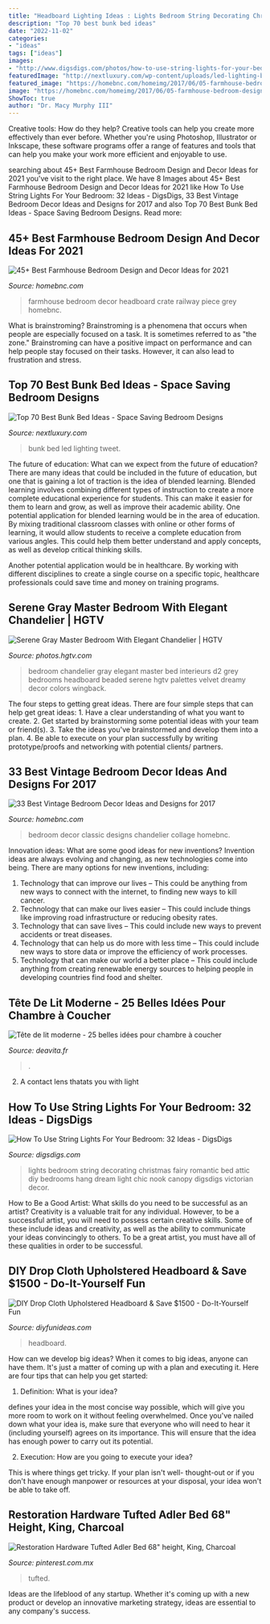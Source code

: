 ```yaml
---
title: "Headboard Lighting Ideas : Lights Bedroom String Decorating Christmas Fairy Romantic Bed Attic Diy Bedrooms Hang Dream Light Chic Nook Canopy Digsdigs Victorian Decor"
description: "Top 70 best bunk bed ideas"
date: "2022-11-02"
categories:
- "ideas"
tags: ["ideas"]
images:
- "http://www.digsdigs.com/photos/how-to-use-string-lights-for-your-bedroom-ideas-26.jpg"
featuredImage: "http://nextluxury.com/wp-content/uploads/led-lighting-bunk-bed-ideas.jpg"
featured_image: "https://homebnc.com/homeimg/2017/06/05-farmhouse-bedroom-design-decor-ideas-homebnc.jpg"
image: "https://homebnc.com/homeimg/2017/06/05-farmhouse-bedroom-design-decor-ideas-homebnc.jpg"
ShowToc: true
author: "Dr. Macy Murphy III"
---
```



Creative tools: How do they help?
Creative tools can help you create more effectively than ever before. Whether you're using Photoshop, Illustrator or Inkscape, these software programs offer a range of features and tools that can help you make your work more efficient and enjoyable to use.

	

		
searching about 45+ Best Farmhouse Bedroom Design and Decor Ideas for 2021 you've visit to the right place. We have 8 Images about 45+ Best Farmhouse Bedroom Design and Decor Ideas for 2021 like How To Use String Lights For Your Bedroom: 32 Ideas - DigsDigs, 33 Best Vintage Bedroom Decor Ideas and Designs for 2017 and also Top 70 Best Bunk Bed Ideas - Space Saving Bedroom Designs. Read more:
		
    
## 45+ Best Farmhouse Bedroom Design And Decor Ideas For 2021

<img loading=lazy src="https://homebnc.com/homeimg/2017/06/05-farmhouse-bedroom-design-decor-ideas-homebnc.jpg" onerror="this.onerror=null;this.src='https://tse2.mm.bing.net/th?id=OIP.eilGKRBY7Wy7D2hVvfVc4AHaJ4&amp;pid=15.1';" alt="45+ Best Farmhouse Bedroom Design and Decor Ideas for 2021">

_Source: homebnc.com_

>farmhouse bedroom decor headboard crate railway piece grey homebnc. 

	

What is brainstroming?
Brainstroming is a phenomena that occurs when people are especially focused on a task. It is sometimes referred to as "the zone." Brainstroming can have a positive impact on performance and can help people stay focused on their tasks. However, it can also lead to frustration and stress.

    
## Top 70 Best Bunk Bed Ideas - Space Saving Bedroom Designs

<img loading=lazy src="http://nextluxury.com/wp-content/uploads/led-lighting-bunk-bed-ideas.jpg" onerror="this.onerror=null;this.src='https://tse4.mm.bing.net/th?id=OIP.rsBl2cIru8cPB0QmTvw5rgAAAA&amp;pid=15.1';" alt="Top 70 Best Bunk Bed Ideas - Space Saving Bedroom Designs">

_Source: nextluxury.com_

>bunk bed led lighting tweet. 

	

The future of education: What can we expect from the future of education?
There are many ideas that could be included in the future of education, but one that is gaining a lot of traction is the idea of blended learning. Blended learning involves combining different types of instruction to create a more complete educational experience for students. This can make it easier for them to learn and grow, as well as improve their academic ability.
One potential application for blended learning would be in the area of education. By mixing traditional classroom classes with online or other forms of learning, it would allow students to receive a complete education from various angles. This could help them better understand and apply concepts, as well as develop critical thinking skills.

Another potential application would be in healthcare. By working with different disciplines to create a single course on a specific topic, healthcare professionals could save time and money on training programs.

    
## Serene Gray Master Bedroom With Elegant Chandelier | HGTV

<img loading=lazy src="https://hgtvhome.sndimg.com/content/dam/images/hgtv/fullset/2016/9/6/0/D2-Interieurs_New-Canaan-Retreat_4.jpg.rend.hgtvcom.966.1449.suffix/1473183799858.jpeg" onerror="this.onerror=null;this.src='https://tse3.mm.bing.net/th?id=OIP.pOT0IV1MikdzU1s_ToV_SgHaLH&amp;pid=15.1';" alt="Serene Gray Master Bedroom With Elegant Chandelier | HGTV">

_Source: photos.hgtv.com_

>bedroom chandelier gray elegant master bed interieurs d2 grey bedrooms headboard beaded serene hgtv palettes velvet dreamy decor colors wingback. 

	

The four steps to getting great ideas.
There are four simple steps that can help get great ideas: 1. Have a clear understanding of what you want to create.
2. Get started by brainstorming some potential ideas with your team or friend(s).
3. Take the ideas you've brainstormed and develop them into a plan. 
4. Be able to execute on your plan successfully by writing prototype/proofs and networking with potential clients/ partners.

    
## 33 Best Vintage Bedroom Decor Ideas And Designs For 2017

<img loading=lazy src="https://cdn.homebnc.com/homeimg/2016/11/12-vintage-bedroom-decor-ideas-homebnc.jpg" onerror="this.onerror=null;this.src='https://tse4.mm.bing.net/th?id=OIP.V8nwEhLiLUg-yJR39Dkd-wHaLJ&amp;pid=15.1';" alt="33 Best Vintage Bedroom Decor Ideas and Designs for 2017">

_Source: homebnc.com_

>bedroom decor classic designs chandelier collage homebnc. 

	

Innovation ideas: What are some good ideas for new inventions?
Invention ideas are always evolving and changing, as new technologies come into being. There are many options for new inventions, including: 
1) Technology that can improve our lives – This could be anything from new ways to connect with the internet, to finding new ways to kill cancer. 
2) Technology that can make our lives easier – This could include things like improving road infrastructure or reducing obesity rates. 
3) Technology that can save lives – This could include new ways to prevent accidents or treat diseases. 
4) Technology that can help us do more with less time – This could include new ways to store data or improve the efficiency of work processes. 
5) Technology that can make our world a better place – This could include anything from creating renewable energy sources to helping people in developing countries find food and shelter.

    
## Tête De Lit Moderne - 25 Belles Idées Pour Chambre à Coucher

<img loading=lazy src="https://deavita.fr/wp-content/uploads/2014/09/tête-lit-moderne-bois-massif-literie-marron-sol-parquet.jpg" onerror="this.onerror=null;this.src='https://tse1.mm.bing.net/th?id=OIP.qFSdMxqlCBapsN7WB16MGQHaLG&amp;pid=15.1';" alt="Tête de lit moderne - 25 belles idées pour chambre à coucher">

_Source: deavita.fr_

>. 

	

2. A contact lens thatats you with light

    
## How To Use String Lights For Your Bedroom: 32 Ideas - DigsDigs

<img loading=lazy src="http://www.digsdigs.com/photos/how-to-use-string-lights-for-your-bedroom-ideas-26.jpg" onerror="this.onerror=null;this.src='https://tse2.mm.bing.net/th?id=OIP.Vco5CMRXBPAH9d5jinMkgAHaLE&amp;pid=15.1';" alt="How To Use String Lights For Your Bedroom: 32 Ideas - DigsDigs">

_Source: digsdigs.com_

>lights bedroom string decorating christmas fairy romantic bed attic diy bedrooms hang dream light chic nook canopy digsdigs victorian decor. 

	

How to Be a Good Artist: What skills do you need to be successful as an artist?
Creativity is a valuable trait for any individual. However, to be a successful artist, you will need to possess certain creative skills. Some of these include ideas and creativity, as well as the ability to communicate your ideas convincingly to others. To be a great artist, you must have all of these qualities in order to be successful.

    
## DIY Drop Cloth Upholstered Headboard &amp; Save $1500 - Do-It-Yourself Fun

<img loading=lazy src="https://diyfunideas.com/wp-content/uploads/2014/03/headboard.jpg" onerror="this.onerror=null;this.src='https://tse2.mm.bing.net/th?id=OIP.IZGAdL--myLFe8u5h70kgwHaLH&amp;pid=15.1';" alt="DIY Drop Cloth Upholstered Headboard &amp; Save $1500 - Do-It-Yourself Fun">

_Source: diyfunideas.com_

>headboard. 

	

How can we develop big ideas?
When it comes to big ideas, anyone can have them. It's just a matter of coming up with a plan and executing it. Here are four tips that can help you get started:
1. Definition: What is your idea?

 defines your idea in the most concise way possible, which will give you more room to work on it without feeling overwhelmed. Once you've nailed down what your idea is, make sure that everyone who will need to hear it (including yourself) agrees on its importance. This will ensure that the idea has enough power to carry out its potential.

2. Execution: How are you going to execute your idea?

This is where things get tricky. If your plan isn't well- thought-out or if you don't have enough manpower or resources at your disposal, your idea won't be able to take off.

    
## Restoration Hardware Tufted Adler Bed 68&quot; Height, King, Charcoal

<img loading=lazy src="https://i.pinimg.com/736x/aa/fa/8e/aafa8eeaf7aced02b63526c1c1921103.jpg" onerror="this.onerror=null;this.src='https://tse1.mm.bing.net/th?id=OIP.u-1WIh-LcS88bq0SUSup7AHaHa&amp;pid=15.1';" alt="Restoration Hardware Tufted Adler Bed 68&quot; height, King, Charcoal">

_Source: pinterest.com.mx_

>tufted. 

	

Ideas are the lifeblood of any startup. Whether it's coming up with a new product or develop an innovative marketing strategy, ideas are essential to any company's success.

